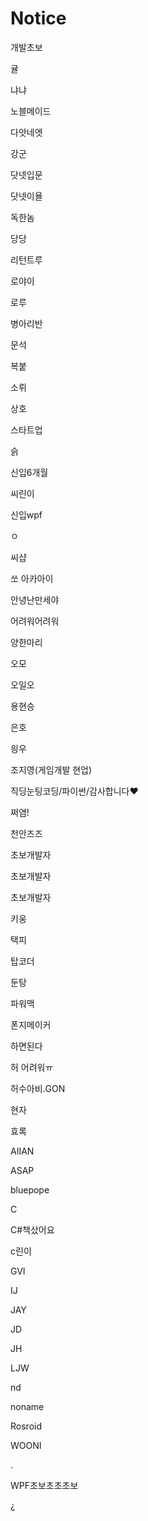 # Notice


개발초보

귤

냐냐

노블메이드

다앗네엣

강군

닷넷입문

닷넷이욜

독한놈

당당

리턴트루

로야이

로루

병아리반

문석

복붙

소뤼

상호

스타트업

슭

신입6개월

씨린이

신입wpf

ㅇ

씨샵

쏘
아카아이

안녕난만세야

어려워어려워

양한마리

오모

오일오

용현승

은호

읭우

조지영(게임개발 현업)

직딩눈팅코딩/파이썬/감사합니다♥

쩌염!

천안즈즈

초보개발자


초보개발자

초보개발자

키웅

택피

탑코더

둔탕

파워맥

폰지메이커

하면된다

허 어려워ㅠ

허수아비.GON

현자

효록

AIIAN

ASAP

bluepope

C

C#책샀어요

c린이

GVI

IJ

JAY

JD

JH

LJW

nd

noname

Rosroid

WOONI

.

WPF초보초초초보

¿
